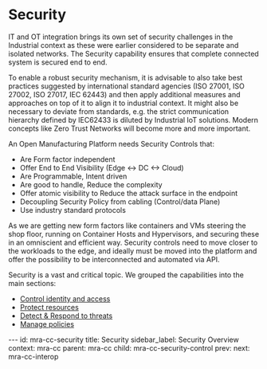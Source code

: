 # Security

IT and OT integration brings its own set of security challenges in the
Industrial context as these were earlier considered to be separate and
isolated networks. The Security capability ensures that complete
connected system is secured end to end.

To enable a robust security mechanism, it is advisable to also take best
practices suggested by international standard agencies (ISO 27001, ISO
27002, ISO 27017, IEC 62443) and then apply additional measures and
approaches on top of it to align it to industrial context. It might also
be necessary to deviate from standards, e.g. the strict communication
hierarchy defined by IEC62433 is diluted by Industrial IoT solutions.
Modern concepts like Zero Trust Networks will become more and more
important.

An Open Manufacturing Platform needs Security Controls that:
-   Are Form factor independent
-   Offer End to End Visibility (Edge \<-\> DC \<-\> Cloud)
-   Are Programmable, Intent driven
-   Are good to handle, Reduce the complexity
-   Offer atomic visibility to Reduce the attack surface in the endpoint
-   Decoupling Security Policy from cabling (Control/data Plane)
-   Use industry standard protocols

As we are getting new form factors like containers and VMs steering the
shop floor, running on Container Hosts and Hypervisors, and securing
these in an omniscient and efficient way. Security controls need to move
closer to the workloads to the edge, and ideally must be moved into the
platform and offer the possibility to be interconnected and automated
via API.

Security is a vast and critical topic. We grouped the capabilities into
the main sections:
-   [Control identity and access](ControlIdentityAndAccess.md.md)
-   [Protect resources](ProtectResources.md)
-   [Detect & Respond to threats](DetectAndRespond.md)
-   [Manage policies](ManagePolicies.md)

--- <!-- META -->
id: mra-cc-security
title: Security
sidebar_label: Security Overview
context: mra-cc
parent: mra-cc
child: mra-cc-security-control
prev:
next: mra-cc-interop

